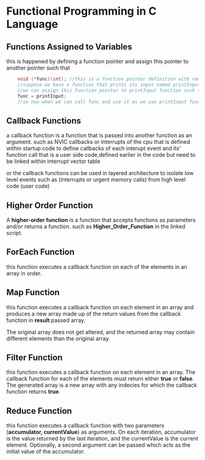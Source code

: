 # Functional Programming in C Language

## Functions Assigned to Variables

this is happened by defining a function pointer and assign this pointer to another pointer such that

```c
    void (*func)(int); //this is a function pointer definition with name func
    //suppose we have a function that prints its input named printInput
    //we can assign this function pointer to printInput function such that we
    func = printInput;
    //so now when we can call func and use it as we use printInput function
```

## Callback Functions

a callback function is a function that is passed into another function as an argument.
such as NVIC callbacks or interrupts of the cpu that is defined within startup code to define callbacks of each interupt event and its' function call that is a user side code,defined earlier in the code but need to be linked within interrupt vector table

or the callback functions can be used in layered architecture to isolate low level events such as (interrupts or urgent memory calls) from high level code (user code)

## Higher Order Function

A **higher-order function** is a function that accepts functions as parameters and/or returns a function.
such as **Higher_Order_Function** in the linked script.

## **ForEach** Function

this function executes a callback function on each of the elements in an array in order.

## **Map** Function

this function executes a callback function on each element in an array and produces a new array made up of the return values from the callback function in **result** passed array.

The original array does not get altered, and the returned array may contain different elements than the original array.

## **Filter** Function

this function executes a callback function on each element in an array. The callback function for each of the elements must return either **true** or **false**. The generated array is a new array with any indecies for which the callback function returns **true**.

## **Reduce** Function

this function executes a callback function with two parameters (**accumulator, currentValue**) as arguments. On each iteration, accumulator is the value returned by the last iteration, and the currentValue is the current element. Optionally, a second argument can be passed which acts as the initial value of the accumulator.
